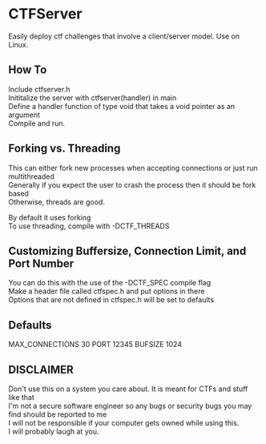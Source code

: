 CTFServer
=========
Easily deploy ctf challenges that involve a client/server model.
Use on Linux.

How To
------
Include ctfserver.h<br>
Inititalize the server with ctfserver(handler) in main<br>
Define a handler function of type void that takes a void pointer as an argument<br>
Compile and run.

Forking vs. Threading
---------------------
This can either fork new processes when accepting connections or just run multithreaded<br>
Generally if you expect the user to crash the process then it should be fork based<br>
Otherwise, threads are good.<br>

By default it uses forking<br>
To use threading, compile with -DCTF_THREADS<br>

Customizing Buffersize, Connection Limit, and Port Number
---------------------------------------------------------
You can do this with the use of the -DCTF_SPEC compile flag<br>
Make a header file called ctfspec.h and put options in there<br>
Options that are not defined in ctfspec.h will be set to defaults<br>

Defaults
--------
MAX_CONNECTIONS 30
PORT 12345
BUFSIZE 1024

DISCLAIMER
----------
Don't use this on a system you care about. It is meant for CTFs and stuff like that<br>
I'm not a secure software engineer so any bugs or security bugs you may find should be reported to me<br>
I will not be responsible if your computer gets owned while using this.<br>
I will probably laugh at you.<br>
